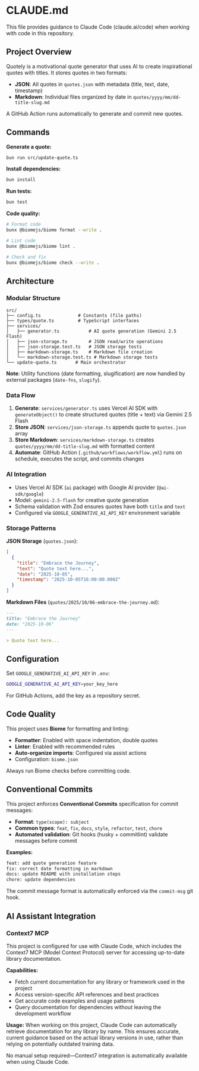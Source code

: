 # CLAUDE.md

This file provides guidance to Claude Code (claude.ai/code) when working with code in this repository.

## Project Overview

Quotely is a motivational quote generator that uses AI to create inspirational quotes with titles. It stores quotes in
two formats:

- **JSON**: All quotes in `quotes.json` with metadata (title, text, date, timestamp)
- **Markdown**: Individual files organized by date in `quotes/yyyy/mm/dd-title-slug.md`

A GitHub Action runs automatically to generate and commit new quotes.

## Commands

**Generate a quote:**

```bash
bun run src/update-quote.ts
```

**Install dependencies:**

```bash
bun install
```

**Run tests:**

```bash
bun test
```

**Code quality:**

```bash
# Format code
bunx @biomejs/biome format --write .

# Lint code
bunx @biomejs/biome lint .

# Check and fix
bunx @biomejs/biome check --write .
```

## Architecture

### Modular Structure

```
src/
├── config.ts              # Constants (file paths)
├── types/quote.ts         # TypeScript interfaces
├── services/
│   ├── generator.ts           # AI quote generation (Gemini 2.5 Flash)
│   ├── json-storage.ts        # JSON read/write operations
│   ├── json-storage.test.ts   # JSON storage tests
│   ├── markdown-storage.ts    # Markdown file creation
│   └── markdown-storage.test.ts # Markdown storage tests
└── update-quote.ts       # Main orchestrator
```

**Note**: Utility functions (date formatting, slugification) are now handled by external packages (`date-fns`,
`slugify`).

### Data Flow

1. **Generate**: `services/generator.ts` uses Vercel AI SDK with `generateObject()` to create structured quotes (title +
   text) via Gemini 2.5 Flash
2. **Store JSON**: `services/json-storage.ts` appends quote to `quotes.json` array
3. **Store Markdown**: `services/markdown-storage.ts` creates `quotes/yyyy/mm/dd-title-slug.md` with formatted content
4. **Automate**: GitHub Action (`.github/workflows/workflow.yml`) runs on schedule, executes the script, and commits
   changes

### AI Integration

- Uses Vercel AI SDK (`ai` package) with Google AI provider (`@ai-sdk/google`)
- Model: `gemini-2.5-flash` for creative quote generation
- Schema validation with Zod ensures quotes have both `title` and `text`
- Configured via `GOOGLE_GENERATIVE_AI_API_KEY` environment variable

### Storage Patterns

**JSON Storage** (`quotes.json`):

```json
[
  {
    "title": "Embrace the Journey",
    "text": "Quote text here...",
    "date": "2025-10-05",
    "timestamp": "2025-10-05T16:00:00.000Z"
  }
]
```

**Markdown Files** (`quotes/2025/10/06-embrace-the-journey.md`):

```markdown
---
title: "Embrace the Journey"
date: "2025-10-06"
---

> Quote text here...
```

## Configuration

Set `GOOGLE_GENERATIVE_AI_API_KEY` in `.env`:

```bash
GOOGLE_GENERATIVE_AI_API_KEY=your_key_here
```

For GitHub Actions, add the key as a repository secret.

## Code Quality

This project uses **Biome** for formatting and linting:

- **Formatter**: Enabled with space indentation, double quotes
- **Linter**: Enabled with recommended rules
- **Auto-organize imports**: Configured via assist actions
- Configuration: `biome.json`

Always run Biome checks before committing code.

## Conventional Commits

This project enforces **Conventional Commits** specification for commit messages:

- **Format**: `type(scope): subject`
- **Common types**: `feat`, `fix`, `docs`, `style`, `refactor`, `test`, `chore`
- **Automated validation**: Git hooks (husky + commitlint) validate messages before commit

**Examples:**
```bash
feat: add quote generation feature
fix: correct date formatting in markdown
docs: update README with installation steps
chore: update dependencies
```

The commit message format is automatically enforced via the `commit-msg` git hook.

## AI Assistant Integration

### Context7 MCP

This project is configured for use with Claude Code, which includes the Context7 MCP (Model Context Protocol) server for accessing up-to-date library documentation.

**Capabilities:**
- Fetch current documentation for any library or framework used in the project
- Access version-specific API references and best practices
- Get accurate code examples and usage patterns
- Query documentation for dependencies without leaving the development workflow

**Usage:**
When working on this project, Claude Code can automatically retrieve documentation for any library by name. This ensures accurate, current guidance based on the actual library versions in use, rather than relying on potentially outdated training data.

No manual setup required—Context7 integration is automatically available when using Claude Code.
